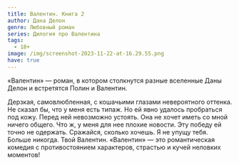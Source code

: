 ```yaml
---
title: Валентин. Книга 2
author: Дана Делон
genre: Любовный роман
series: Дилогия про Валентина
tags:
  - 18+
image: /img/screenshot-2023-11-22-at-16.29.55.png
have: true
---
```

«Валентин» — роман, в котором столкнутся разные вселенные Даны Делон и встретятся Полин и Валентин.

Дерзкая, самовлюбленная, с кошачьими глазами невероятного оттенка. Не сказал бы, что у меня есть типаж. Но ей явно удалось пробраться под кожу. Перед ней невозможно устоять. Она не хочет иметь со мной ничего общего. Что ж, у меня для нее плохие новости. Эту победу ей точно не одержать. Сражайся, сколько хочешь. Я не упущу тебя. Больше никогда. Твой Валентин. «Валентин» — это романтическая комедия с противостоянием характеров, страстью и кучей неловких моментов!